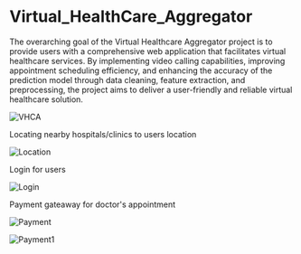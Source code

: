 # Virtual_HealthCare_Aggregator
The overarching goal of the Virtual Healthcare Aggregator project is to provide users with a comprehensive web application that facilitates virtual 
healthcare services. By implementing video calling capabilities, improving appointment scheduling efficiency, and enhancing the accuracy of the prediction
model through data cleaning, feature extraction, and preprocessing, the project aims to deliver a user-friendly and reliable virtual healthcare solution.


![VHCA](https://github.com/R4hul04/Virtual_HealthCare_Aggregator/assets/78637928/575be275-788e-49a6-8a87-26d0318486eb)

Locating nearby hospitals/clinics to users location

![Location](https://github.com/R4hul04/Virtual_HealthCare_Aggregator/assets/78637928/9427fbe8-14b7-455f-aa45-e7303aac7a41)

Login for users

![Login](https://github.com/R4hul04/Virtual_HealthCare_Aggregator/assets/78637928/d0efa182-0408-442c-be62-832808a2640a)

Payment gateaway for doctor's appointment

![Payment](https://github.com/R4hul04/Virtual_HealthCare_Aggregator/assets/78637928/f5f21ffa-2fc2-49f1-bfae-c55a33054dc8)

![Payment1](https://github.com/R4hul04/Virtual_HealthCare_Aggregator/assets/78637928/eca9d6b2-a5ca-4577-818e-e6a1a5df83b9)
